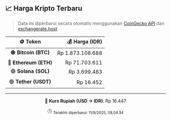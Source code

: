 

<!-- HARGA_KRIPTO -->
## 📈 Harga Kripto Terbaru

> Data ini diperbarui secara otomatis menggunakan [CoinGecko API](https://www.coingecko.com/) dan [exchangerate.host](https://exchangerate.host/)

<div align="center">

| 🪙 Token | 💰 Harga (IDR) |
|:------:|---------------:|
| 🟠 **Bitcoin (BTC)**   | Rp 1.873.108.688 |
| 🔵 **Ethereum (ETH)**  | Rp 71.703.611 |
| 🟣 **Solana (SOL)**    | Rp 3.699.483 |
| 🟢 **Tether (USDT)**   | Rp 16.452 |

---

💱 **Kurs Rupiah (USD → IDR)**: Rp 16.447

🕒 <sub>Terakhir diperbarui: 11/9/2025, 08.04.34</sub>

</div>
<!-- /HARGA_KRIPTO -->